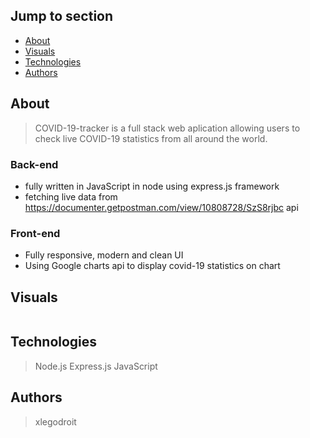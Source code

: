 ## Jump to section
* [About](#about)
* [Visuals](#visuals)
* [Technologies](*technologies)
* [Authors](#authors)

## About
> COVID-19-tracker is a full stack web aplication allowing users to check live COVID-19 statistics from all around the world.

### Back-end
* fully written in JavaScript in node using express.js framework
* fetching live data from https://documenter.getpostman.com/view/10808728/SzS8rjbc api

### Front-end
* Fully responsive, modern and clean UI
* Using Google charts api to display covid-19 statistics on chart

## Visuals
<img src="">

## Technologies
> Node.js
> Express.js
> JavaScript

## Authors
> xlegodroit

